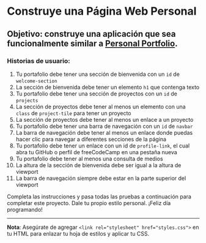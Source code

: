 # Construye una Página Web Personal

## Objetivo: construye una aplicación que sea funcionalmente similar a [Personal Portfolio](https://personal-portfolio.freecodecamp.rocks).

### Historias de usuario:

1. Tu portafolio debe tener una sección de bienvenida con un `id` de `welcome-section`
2. La sección de bienvenida debe tener un elemento `h1` que contenga texto
3. Tu portafolio debe tener una sección de proyectos con un `id` de `projects`
4. La sección de proyectos debe tener al menos un elemento con una `class` de `project-tile` para tener un proyecto
5. La sección de proyectos debe tener al menos un enlace a un proyecto
6. Tu portafolio debe tener una barra de navegación con un `id` de `navbar`
7. La barra de navegación debe tener al menos un enlace donde puedas hacer clic para navegar a diferentes secciones de la página
8. Tu portafolio debe tener un enlace con un id de `profile-link`, el cual abra tu GitHub o perfil de freeCodeCamp en una pestaña nueva
9. Tu portafolio debe tener al menos una consulta de medios
10. La altura de la sección de bienvenida debe ser igual a la altura de viewport
11. La barra de navegación siempre debe estar en la parte superior del viewport

Completa las instrucciones y pasa todas las pruebas a continuación para completar este proyecto. Dale tu propio estilo personal. ¡Feliz día programando!

---

**Nota**: Asegúrate de agregar `<link rel="stylesheet" href="styles.css">` en tu HTML para enlazar tu hoja de estilos y aplicar tu CSS.